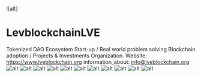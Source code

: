 ![alt]
# LevblockchainLVE
Tokenized DAO Ecosystem Start-up / Real world problem solving Blockchain adoption / Projects &amp; Investments Organization.
Website: https://www.lveblockchain.org
information_about: info@lveblockchain.org
![alt](https://github.com/LevblockchainLVE/LevblockchainLVE/blob/master/v%201.1%2010%20Mar%202019-01.png)
![alt](https://github.com/LevblockchainLVE/LevblockchainLVE/blob/master/v%201.1%2010%20Mar%202019-02.png)
![alt](https://github.com/LevblockchainLVE/LevblockchainLVE/blob/master/v%201.1%2010%20Mar%202019-03.png)
![alt](https://github.com/LevblockchainLVE/LevblockchainLVE/blob/master/v%201.1%2010%20Mar%202019-04.png)
![alt](https://github.com/LevblockchainLVE/LevblockchainLVE/blob/master/v%201.1%2010%20Mar%202019-05.png)
![alt](https://github.com/LevblockchainLVE/LevblockchainLVE/blob/master/v%201.1%2010%20Mar%202019-06.png)
![alt](https://github.com/LevblockchainLVE/LevblockchainLVE/blob/master/v%201.1%2010%20Mar%202019-07.png)
![alt](https://github.com/LevblockchainLVE/LevblockchainLVE/blob/master/v%201.1%2010%20Mar%202019-08.png)
![alt](https://github.com/LevblockchainLVE/LevblockchainLVE/blob/master/v%201.1%2010%20Mar%202019-09.png)
![alt](https://github.com/LevblockchainLVE/LevblockchainLVE/blob/master/v%201.1%2010%20Mar%202019-10.png)
![alt](https://github.com/LevblockchainLVE/LevblockchainLVE/blob/master/v%201.1%2010%20Mar%202019-11.png)

